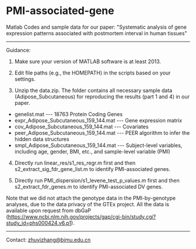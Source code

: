 # PMI-associated-gene  

Matlab Codes and sample data for our paper: "Systematic analysis of gene expression patterns associated with postmortem interval in human tissues"  

-----------------------------------
Guidance:

1. Make sure your version of MATLAB software is at least 2013.  

2. Edit file paths (e.g., the HOMEPATH) in the scripts based on your settings.  

3. Unzip the data.zip. The folder contains all necessary sample data (Adipose_Subcutaneous) for reproducing the results (part 1 and 4) in our paper.  

  -  genelist.mat --- 18763 Protein Coding Genes
  -  expr_Adipose_Subcutaneous_159_144.mat --- Gene expression matrix
  -  cov_Adipose_Subcutaneous_159_144.mat --- Covariates
  -  peer_Adipose_Subcutaneous_159_144.mat --- PEER algorithm to infer the hidden data structures
  -  smpl_Adipose_Subcutaneous_159_144.mat --- Subject-level variables, including age, gender, BMI, etc., and sample-level variable (PMI)

4. Directly run linear_res/s1_res_regr.m first and then s2_extract_sig_fdr_gene_list.m to identify PMI-associated genes.

5. Directly run PMI_dispersion/s1_levene_test_p_values.m first and then s2_extract_fdr_genes.m to identify PMI-associated DV genes.


Note that we did not attach the genotype data in the PMI-by-genotype analyses, due to the data privacy of the GTEx project. All the data is available upon request from dbGaP (https://www.ncbi.nlm.nih.gov/projects/gap/cgi-bin/study.cgi?study_id=phs000424.v6.p1).

-----------------------------------
Contact: zhuyizhang@bjmu.edu.cn  

